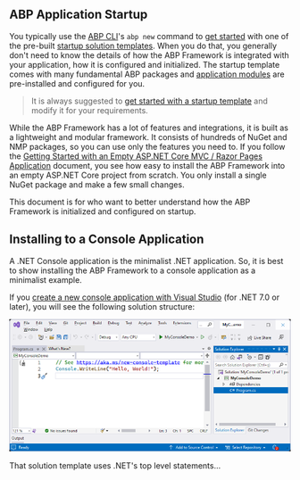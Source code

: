 ## ABP Application Startup

You typically use the [ABP CLI](CLI.md)'s `abp new` command to [get started](Getting-Started.md) with one of the pre-built [startup solution templates](Startup-Templates/Index.md). When you do that, you generally don't need to know the details of how the ABP Framework is integrated with your application, how it is configured and initialized. The startup template comes with many fundamental ABP packages and [application modules](Modules/Index) are pre-installed and configured for you.

> It is always suggested to [get started with a startup template](Getting-Started.md) and modify it for your requirements.

While the ABP Framework has a lot of features and integrations, it is built as a lightweight and modular framework. It consists of hundreds of NuGet and NMP packages, so you can use only the features you need to. If you follow the [Getting Started with an Empty ASP.NET Core MVC / Razor Pages Application](Getting-Started-AspNetCore-Application.md) document, you see how easy to install the ABP Framework into an empty ASP.NET Core project from scratch. You only install a single NuGet package and make a few small changes.

This document is for who want to better understand how the ABP Framework is initialized and configured on startup.

## Installing to a Console Application

A .NET Console application is the minimalist .NET application. So, it is best to show installing the ABP Framework to a console application as a minimalist example.

If you [create a new console application with Visual Studio](https://learn.microsoft.com/en-us/dotnet/core/tutorials/with-visual-studio) (for .NET 7.0 or later), you will see the following solution structure:

![app-startup-console-initial](images/app-startup-console-initial.png)

That solution template uses .NET's top level statements...